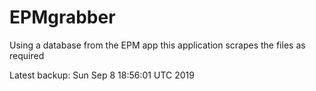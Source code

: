 # EPMgrabber
Using a database from the EPM app this application scrapes the files as required


Latest backup: Sun Sep 8 18:56:01 UTC 2019
